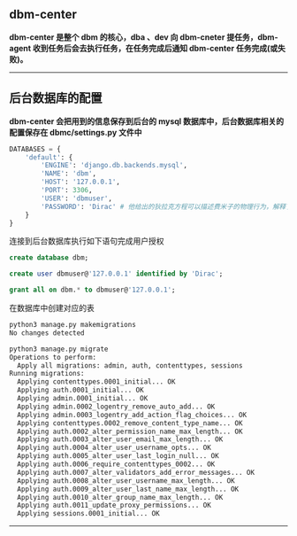 ## dbm-center
   **dbm-center 是整个 dbm 的核心，dba 、dev 向 dbm-cneter 提任务，dbm-agent 收到任务后会去执行任务，在任务完成后通知 dbm-center 任务完成(或失败)。**

   ---

## 后台数据库的配置
   **dbm-center 会把用到的信息保存到后台的 mysql 数据库中，后台数据库相关的配置保存在 dbmc/settings.py 文件中**
   ```python
   DATABASES = {
       'default': {
           'ENGINE': 'django.db.backends.mysql',
           'NAME': 'dbm',
           'HOST': '127.0.0.1',
           'PORT': 3306,
           'USER': 'dbmuser',
           'PASSWORD': 'Dirac' # 他给出的狄拉克方程可以描述费米子的物理行为，解释了粒子的自旋，并且首先预测了反粒子的存在
       }
   }
   ```
   连接到后台数据库执行如下语句完成用户授权
   ```sql
   create database dbm;

   create user dbmuser@'127.0.0.1' identified by 'Dirac';

   grant all on dbm.* to dbmuser@'127.0.0.1';
   ```
   在数据库中创建对应的表
   ```bash
   python3 manage.py makemigrations
   No changes detected

   python3 manage.py migrate
   Operations to perform:
     Apply all migrations: admin, auth, contenttypes, sessions
   Running migrations:
     Applying contenttypes.0001_initial... OK
     Applying auth.0001_initial... OK
     Applying admin.0001_initial... OK
     Applying admin.0002_logentry_remove_auto_add... OK
     Applying admin.0003_logentry_add_action_flag_choices... OK
     Applying contenttypes.0002_remove_content_type_name... OK
     Applying auth.0002_alter_permission_name_max_length... OK
     Applying auth.0003_alter_user_email_max_length... OK
     Applying auth.0004_alter_user_username_opts... OK
     Applying auth.0005_alter_user_last_login_null... OK
     Applying auth.0006_require_contenttypes_0002... OK
     Applying auth.0007_alter_validators_add_error_messages... OK
     Applying auth.0008_alter_user_username_max_length... OK
     Applying auth.0009_alter_user_last_name_max_length... OK
     Applying auth.0010_alter_group_name_max_length... OK
     Applying auth.0011_update_proxy_permissions... OK
     Applying sessions.0001_initial... OK
   ```

   ---
  
